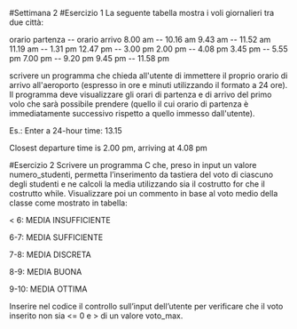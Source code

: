 #Settimana 2
#Esercizio 1
La seguente tabella mostra i voli giornalieri tra due città:

orario partenza -- orario arrivo
8.00 am -- 10.16 am
9.43 am -- 11.52 am
11.19 am -- 1.31 pm
12.47 pm -- 3.00 pm
2.00 pm -- 4.08 pm
3.45 pm -- 5.55 pm
7.00 pm -- 9.20 pm
9.45 pm -- 11.58 pm


scrivere un programma che chieda all'utente di immettere il proprio orario di arrivo all'aeroporto (espresso in ore e minuti utilizzando il formato a 24 ore). Il programma deve visualizzare gli orari di partenza e di arrivo del primo volo che sarà possibile prendere (quello il cui orario di partenza è immediatamente successivo rispetto a quello immesso dall'utente).

Es.:
Enter a 24-hour time: 13.15

Closest departure time is 2.00 pm, arriving at 4.08 pm

#Esercizio 2
Scrivere un programma C che, preso in input un valore numero_studenti, permetta l’inserimento da tastiera del voto di ciascuno degli studenti e ne calcoli la media utilizzando sia il costrutto for che il costrutto while. Visualizzare poi un commento in base al voto medio della classe come mostrato in tabella:

< 6: MEDIA INSUFFICIENTE

6-7: MEDIA SUFFICIENTE

7-8: MEDIA DISCRETA

8-9: MEDIA BUONA

9-10: MEDIA OTTIMA

Inserire nel codice il controllo sull’input dell’utente per verificare che il voto inserito non sia <= 0 e > di un valore voto_max.
